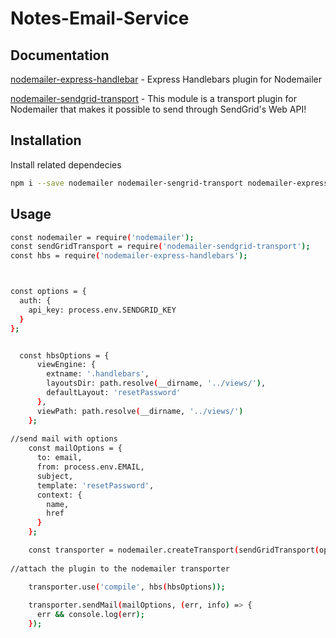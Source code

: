 # Notes-Email-Service


## Documentation



[nodemailer-express-handlebar](https://www.npmjs.com/package/nodemailer-express-handlebars) - Express Handlebars plugin for Nodemailer

[nodemailer-sendgrid-transport](https://www.npmjs.com/package/nodemailer-sendgrid-transport) - This module is a transport plugin for Nodemailer that makes it possible to send through SendGrid's Web API!

  
## Installation 

Install related dependecies


```bash
npm i --save nodemailer nodemailer-sengrid-transport nodemailer-express-handlebar

```


## Usage 



```bash 
const nodemailer = require('nodemailer');
const sendGridTransport = require('nodemailer-sendgrid-transport');
const hbs = require('nodemailer-express-handlebars');



const options = {
  auth: {
    api_key: process.env.SENDGRID_KEY
  }
};


  const hbsOptions = {
      viewEngine: {
        extname: '.handlebars',
        layoutsDir: path.resolve(__dirname, '../views/'),
        defaultLayout: 'resetPassword'
      },
      viewPath: path.resolve(__dirname, '../views/')
    };
    
//send mail with options
    const mailOptions = {
      to: email,
      from: process.env.EMAIL,
      subject,
      template: 'resetPassword',
      context: {
        name,
        href
      }
    };

    const transporter = nodemailer.createTransport(sendGridTransport(options));
    
//attach the plugin to the nodemailer transporter

    transporter.use('compile', hbs(hbsOptions));
    
    transporter.sendMail(mailOptions, (err, info) => {
      err && console.log(err);
    });
```
